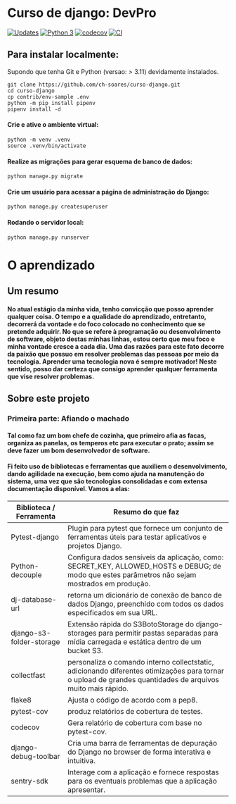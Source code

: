 # Curso de django: DevPro

[![Updates](https://pyup.io/repos/github/ch-soares/curso-django/shield.svg)](https://pyup.io/repos/github/ch-soares/curso-django/)
[![Python 3](https://pyup.io/repos/github/ch-soares/curso-django/python-3-shield.svg)](https://pyup.io/repos/github/ch-soares/curso-django/)
[![codecov](https://codecov.io/gh/ch-soares/curso-django/branch/main/graph/badge.svg?token=K7IYCXB0SR)](https://codecov.io/gh/ch-soares/curso-django)
[![CI](https://github.com/ch-soares/curso-django/actions/workflows/.deploy.yml/badge.svg)](https://github.com/ch-soares/curso-django/actions/workflows/.deploy.yml)

## Para instalar localmente:

Supondo que tenha Git e Python (versao: > 3.11) devidamente instalados.

```
git clone https://github.com/ch-soares/curso-django.git
cd curso-django
cp contrib/env-sample .env
python -m pip install pipenv
pipenv install -d
```

#### Crie e ative o ambiente virtual:

```commandline
python -m venv .venv
source .venv/bin/activate
```

#### Realize as migrações para gerar esquema de banco de dados:

```commandline
python manage.py migrate
```

#### Crie um usuário para acessar a página de administração do Django:

```commandline
python manage.py createsuperuser
```

#### Rodando o servidor local:

```commandline
python manage.py runserver
```

# O aprendizado

## Um resumo

#### No atual estágio da minha vida, tenho convicção que posso aprender qualquer coisa. O tempo e a qualidade do aprendizado, entretanto, decorrerá da vontade e do foco colocado no conhecimento que se pretende adquirir. No que se refere à programação ou desenvolvimento de software, objeto destas minhas linhas, estou certo que meu foco e minha vontade cresce a cada dia. Uma das razões para este fato decorre da paixão que possuo em resolver problemas das pessoas por meio da tecnologia. Aprender uma tecnologia nova é sempre motivador! Neste sentido, posso dar certeza que consigo aprender qualquer ferramenta que vise resolver problemas.

## Sobre este projeto

### Primeira parte: Afiando o machado

#### Tal como faz um bom chefe de cozinha, que primeiro afia as facas, organiza as panelas, os temperos etc para executar o prato; assim se deve fazer um bom desenvolvedor de software.

#### Fi feito uso de bibliotecas e ferramentas que auxiliem o desenvolvimento, dando agilidade na execução, bem como ajuda na manutenção do sistema, uma vez que são tecnologias consolidadas e com extensa documentação disponível. Vamos a elas:

| Biblioteca / Ferramenta  | Resumo do que faz                                                                                                                                          |
|--------------------------|------------------------------------------------------------------------------------------------------------------------------------------------------------|
| Pytest-django            | Plugin para pytest que fornece um conjunto de ferramentas úteis para testar aplicativos e projetos Django.                                                 |
| Python-decouple          | Configura dados sensíveis da aplicação, como: SECRET_KEY, ALLOWED_HOSTS e DEBUG; de modo que estes parâmetros não sejam mostrados em produção.             |  
| dj-database-url          | retorna um dicionário de conexão de banco de dados Django, preenchido com todos os dados especificados em sua URL.                                         |
| django-s3-folder-storage | Extensão rápida do S3BotoStorage do django-storages para permitir pastas separadas para mídia carregada e estática dentro de um bucket S3.                 |
| collectfast              | personaliza o comando interno collectstatic, adicionando diferentes otimizações para tornar o upload de grandes quantidades de arquivos muito mais rápido. |
| flake8                   | Ajusta o código de acordo com a pep8.                                                                                                                      |
| pytest-cov               | produz relatórios de cobertura de testes.                                                                                                                  |
| codecov                  | Gera relatório de cobertura com base no pytest-cov.                                                                                                        |
| django-debug-toolbar     | Cria uma barra de ferramentas de depuração do Django no browser de forma interativa e intuitiva.                                                           |
| sentry-sdk               | Interage com a aplicação e fornece respostas para os eventuais problemas que a aplicação apresentar.                                                       |
